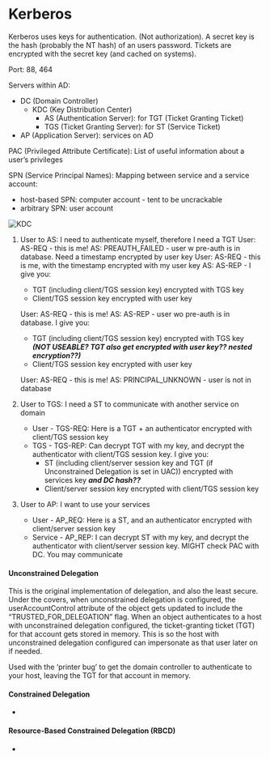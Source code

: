 # Kerberos
Kerberos uses keys for authentication. (Not authorization). A secret key is the hash (probably the NT hash) of an users password. Tickets are encrypted with the secret key (and cached on systems).

Port: 88, 464

Servers within AD:
* DC (Domain Controller)
	* KDC (Key Distribution Center)
		* AS (Authentication Server): for TGT (Ticket Granting Ticket)
		* TGS (Ticket Granting Server): for ST (Service Ticket)
* AP (Application Server): services on AD

PAC (Privileged Attribute Certificate): List of useful information about a user’s privileges

SPN (Service Principal Names): Mapping between service and a service account:
* host-based SPN: computer account - tent to be uncrackable
* arbitrary SPN: user account

![KDC](kdc.png)

1) User to AS: I need to authenticate myself, therefore I need a TGT
	User: AS-REQ - this is me!
	AS: PREAUTH_FAILED - user w pre-auth is in database. Need a timestamp encrypted by user key
	User: AS-REQ - this is me, with the timestamp encrypted with my user key
	AS: AS-REP - I give you:
	* TGT (including client/TGS session key) encrypted with TGS key
	* Client/TGS session key encrypted with user key

	User: AS-REQ - this is me!
	AS: AS-REP - user wo pre-auth is in database. I give you:
	* TGT (including client/TGS session key) encrypted with TGS key ***(NOT USEABLE? TGT also get encrypted with user key?? nested encryption??)***
	* Client/TGS session key encrypted with user key

	User: AS-REQ - this is me!
	AS: PRINCIPAL_UNKNOWN - user is not in database

2) User to TGS: I need a ST to communicate with another service on domain
	* User - TGS-REQ: Here is a TGT + an authenticator encrypted with client/TGS session key
	* TGS - TGS-REP: Can decrypt TGT with my key, and decrypt the authenticator with client/TGS session key. I give you:
		* ST (including client/server session key and TGT (if Unconstrained Delegation is set in UAC)) encrypted with services key ***and DC hash??***
		* Client/server session key encrypted with client/TGS session key

3) User to AP: I want to use your services
	* User - AP_REQ: Here is a ST, and an authenticator encrypted with client/server session key
	* Service - AP_REP: I can decrypt ST with my key, and decrypt the authenticator with client/server session key. MIGHT check PAC with DC. You may communicate

#### Unconstrained Delegation
This is the original implementation of delegation, and also the least secure. Under the covers, when unconstrained delegation is configured, the userAccountControl attribute of the object gets updated to include the “TRUSTED_FOR_DELEGATION” flag. When an object authenticates to a host with unconstrained delegation configured, the ticket-granting ticket (TGT) for that account gets stored in memory. This is so the host with unconstrained delegation configured can impersonate as that user later on if needed.

Used with the ‘printer bug’ to get the domain controller to authenticate to your host, leaving the TGT for that account in memory.

#### Constrained Delegation
-

#### Resource-Based Constrained Delegation (RBCD)
-